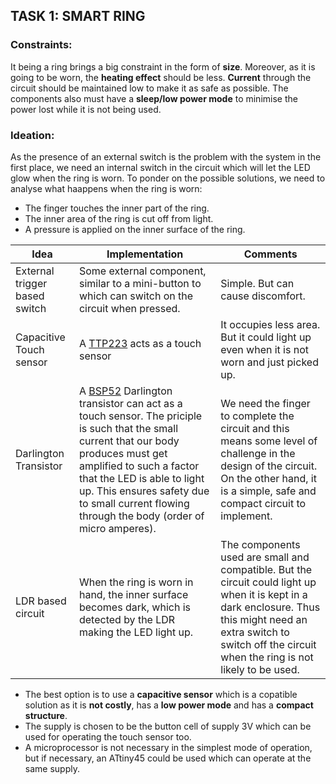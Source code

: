 ## TASK 1: SMART RING 

### Constraints:
It being a ring brings a big constraint in the form of **size**. Moreover, as it is going to be worn, the **heating effect** should be less. **Current** through the circuit should be maintained low to make it as safe as possible. The components also must have a **sleep/low power mode** to minimise the power lost while it is not being used.

### Ideation:
As the presence of an external switch is the problem with the system in the first place, we need an internal switch in the circuit which will let the LED glow when the ring is worn. To ponder on the possible solutions, we need to analyse what haappens when the ring is worn:
* The finger touches the inner part of the ring.
* The inner area of the ring is cut off from light.
* A pressure is applied on the inner surface of the ring.


| Idea | Implementation | Comments |
|-------------------|--------------------|--------------------|
| External trigger based switch | Some external component, similar to a mini-button to which can switch on the circuit when pressed. | Simple. But can cause discomfort. |
| Capacitive Touch sensor | A [TTP223](https://datasheet.lcsc.com/szlcsc/TTP223-BA6_C80757.pdf) acts as a touch sensor | It occupies less area. But it could light up even when it is not worn and just picked up. |
| Darlington Transistor | A [BSP52](https://www.mouser.in/datasheet/2/308/BSP52T1-D-1803012.pdf) Darlington transistor can act as a touch sensor. The priciple is such that the small current that our body produces must get amplified to such a factor that the LED is able to light up. This ensures safety due to small current flowing through the body (order of micro amperes). | We need the finger to complete the circuit and this means some level of challenge in the design of the circuit. On the other hand, it is a simple, safe and compact circuit to implement. |
| LDR based circuit | When the ring is worn in hand, the inner surface becomes dark, which is detected by the LDR making the LED light up. | The components used are small and compatible. But the circuit could light up when it is kept in a dark enclosure. Thus this might need an extra switch to switch off the circuit when the ring is not likely to be used. |

* The best option is to use a **capacitive sensor** which is a copatible solution as it is **not costly**, has a **low power mode** and has a **compact structure**. 
* The supply is chosen to be the button cell of supply 3V which can be used for operating the touch sensor too. 
* A microprocessor is not necessary in the simplest mode of operation, but if necessary, an ATtiny45 could be used which can operate at the same supply.
